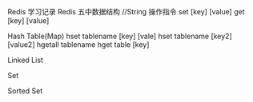 Redis 学习记录
Redis 五中数据结构
//String
操作指令
set [key] [value]
get [key] [value]

Hash Table(Map)
hset tablename [key] [vale]
hset tablename [key2] [value2]
hgetall tablename
hget table [key]

Linked List

Set

Sorted Set
